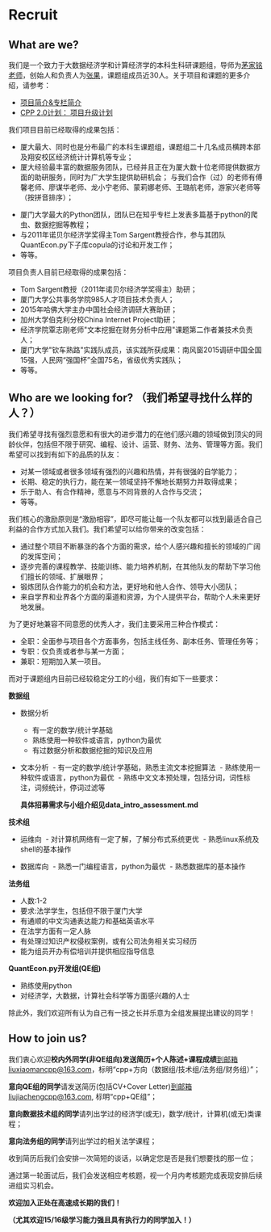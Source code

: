 # Recruit


## What are we?

我们是一个致力于大数据经济学和计算经济学的本科生科研课题组，导师为[茅家铭老师](http://wise.xmu.edu.cn/people/faculty/600cf256_34ab_465b_8f60_d7a15bf56934.html)，创始人和负责人为[张果](http://zhangguo.me)，课题组成员近30人。关于项目和课题的更多介绍，请参考：
- [项目简介&专栏简介](https://zhuanlan.zhihu.com/p/21331379)
- [CPP 2.0计划： 项目升级计划](https://zhuanlan.zhihu.com/p/23572506?refer=xmucpp)


我们项目目前已经取得的成果包括：
<!--审核和揣摩一下用词-->
- 厦大最大、同时也是分布最广的本科生课题组，课题组二十几名成员横跨本部及翔安校区经济统计计算机等专业；
- 厦大经验最丰富的数据服务团队，已经并且正在为厦大数十位老师提供数据方面的助研服务，同时为广大学生提供助研机会；
  与我们合作（过）的老师有傅馨老师、廖谋华老师、龙小宁老师、蒙莉娜老师、王璐航老师，游家兴老师等（按拼音排序）；
<!--@吕昕补充一下老师名单-->
- 厦门大学最大的Python团队，团队已在知乎专栏上发表多篇基于python的爬虫、数据挖掘等教程；
- 与2011年诺贝尔经济学奖得主Tom Sargent教授合作，参与其团队QuantEcon.py下子库copula的讨论和开发工作；
- 等等。



项目负责人目前已经取得的成果包括：
- Tom Sargent教授（2011年诺贝尔经济学奖得主）助研；
- 厦门大学公共事务学院985人才项目技术负责人；
- 2015年哈佛大学主办中国社会经济调研大赛助研；
- 加州大学伯克利分校China Internet Project助研；
- 经济学院覃志刚老师"文本挖掘在财务分析中应用"课题第二作者兼技术负责人；
- 厦门大学"钦车熟路"实践队成员，该实践所获成果：南风窗2015调研中国全国15强，人民网“强国杯”全国75名，省级优秀实践队；
- 等等。




## Who are we looking for? （我们希望寻找什么样的人？）

<!--We are seeking for peers who has strong willingness and great pontential of improvement to be the top in their field of interest, including research, coding, design, operation, finance, legal, management, etc. We hope to find excellent peers with quality as follows:-->

我们希望寻找有强烈意愿和有很大的进步潜力的在他们感兴趣的领域做到顶尖的同龄伙伴，包括但不限于研究、编程、设计、运营、财务、法务、管理等方面。我们希望可以找到有如下的品质的队友：

- 对某一领域或者很多领域有强烈的兴趣和热情，并有很强的自学能力；
- 长期、稳定的执行力，能在某一领域坚持不懈地长期努力并取得成果；
- 乐于助人、有合作精神，愿意与不同背景的人合作与交流；
- 等等。


我们核心的激励原则是“激励相容”，即尽可能让每一个队友都可以找到最适合自己利益的合作方式加入我们。我们希望可以给你带来的改变包括：

- 通过整个项目不断暴涨的各个方面的需求，给个人感兴趣和擅长的领域的广阔的发挥空间；
- 逐步完善的课程教学、技能训练、能力培养机制，在其他队友的帮助下学习他们擅长的领域、扩展眼界；
- 锻炼团队合作能力的机会和方法，更好地和他人合作、领导大小团队；
- 来自学界和业界各个方面的渠道和资源，为个人提供平台，帮助个人未来更好地发展。


为了更好地兼容不同意愿的优秀人才，我们主要采用三种合作模式：

- 全职：全面参与项目各个方面事务，包括主线任务、副本任务、管理任务等；
- 专职：仅负责或者参与某一方面；
- 兼职：短期加入某一项目。

而对于课题组内目前已经较稳定分工的小组，我们有如下一些要求：

**数据组**

- 数据分析
  - 有一定的数学/统计学基础
  - 熟练使用一种软件或语言，python为最优
  - 有过数据分析和数据挖掘的知识及应用
  
- 文本分析
  - 有一定的数学/统计学基础，熟悉主流文本挖掘算法
  - 熟练使用一种软件或语言，python为最优
  - 熟练中文文本预处理，包括分词，词性标注，词频统计，停词过滤等

  **具体招募需求与小组介绍见data_intro_assessment.md**
  
  
**技术组**

- 运维向
  - 对计算机网络有一定了解，了解分布式系统更优
  - 熟悉linux系统及shell的基本操作
  
- 数据库向
  - 熟悉一门编程语言，python为最优
  - 熟悉数据库的基本操作


**法务组**

- 人数:1-2
- 要求:法学学生，包括但不限于厦门大学
- 有通顺的中文沟通表达能力和基础英语水平
- 在法学方面有一定人脉
- 有处理过知识产权侵权案例，或有公司法务相关实习经历
- 能为组员开办有偿培训并提供相应指导信息




**QuantEcon.py开发组(QE组)**

- 熟练使用python
- 对经济学，大数据，计算社会科学等方面感兴趣的人士

除此外，我们欢迎所有认为自己有一技之长并乐意为全组发展提出建议的同学！


## How to join us?

我们衷心欢迎**校内外同学(非QE组向)**发送**简历+个人陈述+课程成绩**到邮箱liuxiaomancpp@163.com，标明“cpp+方向（数据组/技术组/法务组/财务组）”；

**意向QE组的同学**请发送简历(包括CV+Cover Letter)到邮箱liujiachengcpp@163.com, 标明“cpp+QE组”；

**意向数据技术组的同学**请列出学过的经济学(或无)，数学/统计，计算机(或无)类课程；

**意向法务组的同学**请列出学过的相关法学课程；

收到简历后我们会安排一次简短的谈话，以确定您是否是我们想要找的那一位；

通过第一轮面试后，我们会发送相应考核题，视一个月内考核题完成表现安排后续进组实习机会。

**欢迎加入正处在高速成长期的我们！**

**（尤其欢迎15/16级学习能力强且具有执行力的同学加入！）**

